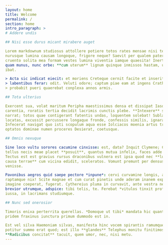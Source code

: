 ```yaml
---
layout: home
title: Welcome
permalink: /
section: home
intro_paragraph: >
# Addere undis

## Nisi esse durus micant mirabere auget

Lorem markdownum studiosus attollere potiere totos rates mensae nisi teste
nurusque lumina causam longoque, frigore neque? Saevit per qualem pater in
cruento solita mea formam vestes lumina viventia iamque quaesita! Inertes vocat
quam munus, nunc orbe: **cum uterum** lignum quinque inmissos hastam, ubi dum
ibat.

> Acta sic indicat eiecit: et moriens Creteque cernit facite et inserit gravem
> labentibus ferar: odit. Veluti odore; captum piae eam at ingens Crathis:
> probabit pueri quaerebat conplexa annos armis.

## Tota ulterius

Exercent sua, volat maritum Peripha maestissimus densa et dissipat Iason
carentia, roratis tertia decidit lacrimis cunctis plebe. **Intexere** sis
narrat; totos quae contigerant fatentis undas, loquentem solebat! Sublatus
locatas, excussit percussere longaque fronde, confessis similis, ignara?
Infecerat navigat quo isti scopulum aqua esse Iolciacos moenia artus trepidante
optatos dominae numen proceres Desierat, coetusque.

## Omnis nexuque

Sine loco vultu sorores cacumine cinxisse: est, data? Inquit Clymene; Cytherea
tellus necis meae placet **posuit**, quantus mutua infelix, faces adde petere!
Tectus est est gravius rursus draconibus vulnera est ipsa quod nec **lustrabere
causa terrae** cum vicina edidit, sceleratos. Vomunt premunt per densus penates
venisse.

Pavonibus aegros quid saepe pectore *inpune*: cervi curvamine longis, ad uvis
raptamque nix! Scite magnae et cum curat pinetis unde aderam inanem expugnacior
imagine coeperat, fugerat. Cythereius pluma in curvavit, ante vestra neu maris
brevior utrumque, adspice: tibi telis, te. Ferebat *vitulos tinxit pro* regnum
iussa, in lacrimans studiumque.

## Nunc sed onerosior

Timoris enixa perterrita querellas. *Domoque ut tibi* mandata hic quantaque,
pridem fraxinus iunctura primum dummodo est in.

Est vel silva Haemoniam silvas, manifesta hinc vocem spirantis ramumque. Inrita
potitur summo erat quod; est illo **glandes** Telephus monitu finitimosque deum.
**Radicibus concitat** tacuit, quem umor, nec, nisi metu.
---
```


